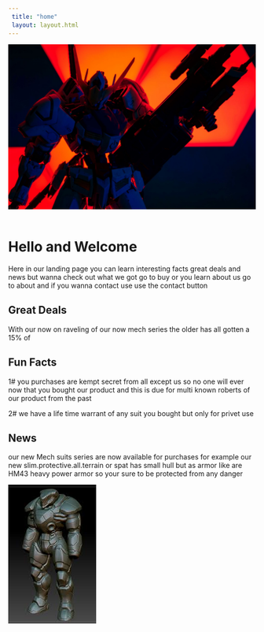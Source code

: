 ```yaml
---
 title: "home"
 layout: layout.html
---
```


 <header class="hero">
    </div>
    <img src="/img/dylan-hunter-BXx8z6TjA-A-unsplash.jpg" alt="Mech_Suit">
  </header>





<div class= box> 
<h1>Hello and Welcome</h1> 


Here in our landing page you can learn interesting facts great deals and news but wanna check out what we got go to buy or you learn about us go to about and if you wanna contact use use the contact button
</div>


<div class = box_with_img>
<h2>Great Deals</h2>


With our now on raveling of our now mech series the older has all gotten a 15% of


<h2>Fun Facts</h2>


1# you purchases are kempt secret from all except us so no one will ever now that you bought our product and this
is due for multi known roberts of our product from the past


 2# we have a life time warrant of any suit you bought but only for privet use

<h2>News</h2> 

 our new Mech suits series are now available for purchases for example our new slim.protective.all.terrain or spat has small hull but as armor like are HM43 heavy power armor so your sure to be protected from any danger



<img src="/img/powerarmor.jpg" alt="power">
</div>